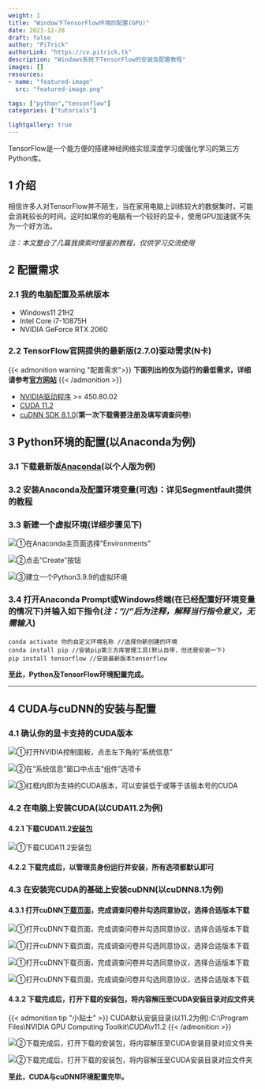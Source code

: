 ```yaml
---
weight: 1
title: "Window下TensorFlow环境的配置(GPU)"
date: 2021-12-28
draft: false
author: "PiTrick"
authorLink: "https://cv.pitrick.tk"
description: "Windows系统下TensorFlow的安装及配置教程"
images: []
resources:
- name: "featured-image"
  src: "featured-image.png"

tags: ["python","tensonflow"]
categories: ["tutorials"]

lightgallery: true
---
```



TensorFlow是一个能方便的搭建神经网络实现深度学习或强化学习的第三方Python库。
<!--more-->

## 1 介绍

相信许多人对TensorFlow并不陌生，当在家用电脑上训练较大的数据集时，可能会消耗较长的时间。这时如果你的电脑有一个较好的显卡，使用GPU加速就不失为一个好方法。

*注：本文整合了几篇我摸索时借鉴的教程，仅供学习交流使用*

## 2 配置需求

### 2.1 我的电脑配置及系统版本

- Windows11 21H2
- Intel Core i7-10875H
- NVIDIA GeForce RTX 2060

### 2.2 TensorFlow官网提供的最新版(2.7.0)驱动需求(N卡)

{{< admonition warning "配置需求">}}
**下面列出的仅为运行的最低需求，详细请参考[官方网站](https://www.tensorflow.org/install/gpu?hl=zh-cn)**
{{< /admonition >}}

- [NVIDIA驱动程序](https://www.nvidia.cn/Download/index.aspx?lang=cn) >= 450.80.02
- [CUDA 11.2](https://developer.nvidia.com/cuda-11.2.0-download-archive)
- [cuDNN SDK 8.1.0](https://developer.nvidia.com/compute/machine-learning/cudnn/secure/8.1.0.77/11.2_20210127/cudnn-11.2-windows-x64-v8.1.0.77.zip)(**第一次下载需要注册及填写调查问卷**)

## 3 Python环境的配置(以Anaconda为例)

### 3.1 下载最新版[Anaconda](https://www.anaconda.com/products/individual)(以个人版为例)

### 3.2 安装Anaconda及配置环境变量(可选)：详见Segmentfault提供的[教程](https://segmentfault.com/a/1190000037752539)

### 3.3 新建一个虚拟环境(详细步骤见下)

![①在Anaconda主页面选择”Environments”](https://s4.ax1x.com/2021/12/29/T65XDS.png "3.3.1 在Anaconda主页面选择“Environments”")

![②点击“Create”按钮](https://s4.ax1x.com/2021/12/29/T65Ou8.png "3.3.2 点击“Create”按钮")

![③建立一个Python3.9.9的虚拟环境](https://s4.ax1x.com/2021/12/29/T6IUPA.png "3.3.3 建立一个Python3.9.9的虚拟环境")

### 3.4 打开Anaconda Prompt或Windows终端(**在已经配置好环境变量的情况下**)并输入如下指令(*注：”//”后为注释，解释当行指令意义，无需输入*)

```
conda activate 你的自定义环境名称 //选择你新创建的环境
conda install pip //安装pip第三方库管理工具(默认自带，但还是安装一下)
pip install tensorflow //安装最新版本tensorflow
```

**至此，Python及TensorFlow环境配置完成。**

***

## 4 CUDA与cuDNN的安装与配置

### 4.1 确认你的显卡支持的CUDA版本

![①打开NVIDIA控制面板，点击左下角的“系统信息”](https://s4.ax1x.com/2021/12/29/TgxJII.png "4.1.1 打开NVIDIA控制面板，点击左下角的“系统信息”")

![②在“系统信息”窗口中点击“组件”选项卡](https://s4.ax1x.com/2021/12/29/Tgx8Zd.png "4.1.2 在“系统信息”窗口中点击“组件”选项卡")

![③红框内即为支持的CUDA版本，可以安装低于或等于该版本号的CUDA](https://s4.ax1x.com/2021/12/29/TgxGdA.png "4.1.3 红框内即为支持的CUDA版本，可以安装低于或等于该版本号的CUDA")

### 4.2 在电脑上安装CUDA(以CUDA11.2为例)

#### 4.2.1 下载CUDA11.2[安装包](https://developer.nvidia.com/cuda-11.2.0-download-archive)

![①下载CUDA11.2安装包](https://s4.ax1x.com/2021/12/29/TgxzeH.png "如图，选择适合你电脑操作系统，架构，版本的安装包并点击“Download”即可下载")

#### 4.2.2 下载完成后，以管理员身份运行并安装，所有选项都默认即可

### 4.3 在安装完CUDA的基础上安装cuDNN(以cuDNN8.1为例)

#### 4.3.1 打开cuDNN[下载页面](https://developer.nvidia.com/rdp/cudnn-download)，完成调查问卷并勾选同意协议，选择合适版本下载

![①打开cuDNN下载页面，完成调查问卷并勾选同意协议，选择合适版本下载](https://s4.ax1x.com/2021/12/29/Tgz51f.png "勾选同意使用守则")

![①打开cuDNN下载页面，完成调查问卷并勾选同意协议，选择合适版本下载](https://s4.ax1x.com/2021/12/29/T2SMHH.png "选择”Archived cuDNN Releases”")

![①打开cuDNN下载页面，完成调查问卷并勾选同意协议，选择合适版本下载](https://s4.ax1x.com/2021/12/29/T2S1UA.png "选择合适的版本(以8.1.0为例)")

![①打开cuDNN下载页面，完成调查问卷并勾选同意协议，选择合适版本下载](https://s4.ax1x.com/2021/12/29/T2SlEd.png "选择适合自己操作系统的版本(以Windows为例)")

#### 4.3.2 下载完成后，打开下载的安装包，将内容解压至CUDA安装目录对应文件夹

{{< admonition tip "小贴士" >}}
CUDA默认安装目录(以11.2为例):C:\Program Files\NVIDIA GPU Computing Toolkit\CUDA\v11.2
{{< /admonition >}}

![②下载完成后，打开下载的安装包，将内容解压至CUDA安装目录对应文件夹](https://s4.ax1x.com/2021/12/29/T2pbYn.png "cuDNN内部文件结构")

![②下载完成后，打开下载的安装包，将内容解压至CUDA安装目录对应文件夹](https://s4.ax1x.com/2021/12/29/T2pqWq.png "将对应文件夹中文件解压至对应文件夹")

**至此，CUDA与cuDNN环境配置完毕。**